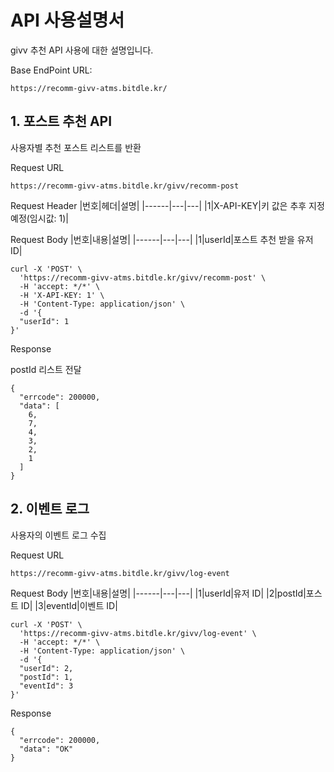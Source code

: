 ﻿# API 사용설명서
givv 추천 API 사용에 대한 설명입니다.

Base EndPoint URL:
~~~
https://recomm-givv-atms.bitdle.kr/
~~~

## 1. 포스트 추천 API
사용자별 추천 포스트 리스트를 반환

Request URL
~~~
https://recomm-givv-atms.bitdle.kr/givv/recomm-post
~~~


Request Header
|번호|헤더|설명|
|------|---|---|
|1|X-API-KEY|키 값은 추후 지정 예정(임시값: 1)|


Request Body
|번호|내용|설명|
|------|---|---|
|1|userId|포스트 추천 받을 유저 ID|


```
curl -X 'POST' \
  'https://recomm-givv-atms.bitdle.kr/givv/recomm-post' \
  -H 'accept: */*' \
  -H 'X-API-KEY: 1' \
  -H 'Content-Type: application/json' \
  -d '{
  "userId": 1
}'
```

Response

postId 리스트 전달
~~~
{
  "errcode": 200000,
  "data": [
    6,
    7,
    4,
    3,
    2,
    1
  ]
}
~~~



## 2. 이벤트 로그
사용자의 이벤트 로그 수집

Request URL
~~~
https://recomm-givv-atms.bitdle.kr/givv/log-event
~~~


Request Body
|번호|내용|설명|
|------|---|---|
|1|userId|유저 ID|
|2|postId|포스트 ID|
|3|eventId|이벤트 ID|


```
curl -X 'POST' \
  'https://recomm-givv-atms.bitdle.kr/givv/log-event' \
  -H 'accept: */*' \
  -H 'Content-Type: application/json' \
  -d '{
  "userId": 2,
  "postId": 1,
  "eventId": 3
}'
```

Response
~~~
{
  "errcode": 200000,
  "data": "OK"
}
~~~